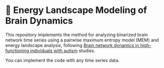 # 🧠 Energy Landscape Modeling of Brain Dynamics
This repository implements the method for analyzing binarized brain network time series using a pairwise maximum entropy model (MEM) and energy landscape analysis, following [Brain network dynamics in high-functioning individuals with autism](https://www.nature.com/articles/ncomms16048) studies.


 You can implement the code with any time series data.

